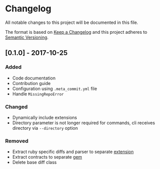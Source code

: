 # Changelog
All notable changes to this project will be documented in this file.

The format is based on [Keep a Changelog](http://keepachangelog.com/en/1.0.0/)
and this project adheres to [Semantic Versioning](http://semver.org/spec/v2.0.0.html).


## [0.1.0] - 2017-10-25
### Added
- Code documentation
- Contribution guide
- Configuration using `.meta_commit.yml` file
- Handle `MissingRepoError`

### Changed
- Dynamically include extensions
- Directory parameter is not longer required for commands, cli receives directory via `--directory` option

### Removed
- Extract ruby specific diffs and parser to separate [extension](https://github.com/meta-commit/ruby_support)
- Extract contracts to separate [gem](https://github.com/meta-commit/contracts)
- Delete base diff class
